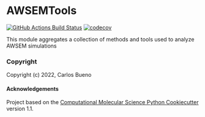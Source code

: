 AWSEMTools
==============================
[//]: # (Badges)
[![GitHub Actions Build Status](https://github.com/cabb99/awsemtools/workflows/CI/badge.svg)](https://github.com/cabb99/awsemtools/actions?query=workflow%3ACI)
[![codecov](https://codecov.io/gh/cabb99/AWSEMTools/branch/main/graph/badge.svg)](https://codecov.io/gh/cabb99/AWSEMTools/branch/main)


This module aggregates a collection of methods and tools used to analyze AWSEM simulations

### Copyright

Copyright (c) 2022, Carlos Bueno


#### Acknowledgements
 
Project based on the 
[Computational Molecular Science Python Cookiecutter](https://github.com/molssi/cookiecutter-cms) version 1.1.
